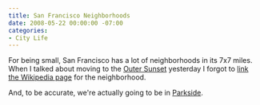 ```yaml
---
title: San Francisco Neighborhoods
date: 2008-05-22 00:00:00 -07:00
categories:
- City Life
---
```


<p>For being small, San Francisco has a lot of neighborhoods in its 7x7 miles. When I talked about moving to the <a href="http://notes.torrez.org/2008/05/san-francisco-n.html">Outer Sunset</a> yesterday I forgot to <a href="http://en.wikipedia.org/wiki/Sunset_District%2C_San_Francisco%2C_California">link the Wikipedia page</a> for the neighborhood.</p>

<p>And, to be accurate, we're actually going to be in <a href="http://en.wikipedia.org/wiki/Parkside%2C_San_Francisco%2C_California">Parkside</a>.</p>
